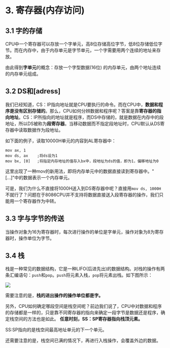 # 3. 寄存器(内存访问)

## 3.1 字的存储

CPU中一个寄存器可以存放一个字单元，高8位存储高位字节，低8位存储低位字节。而在内存中，由于内存单元是字节单元，一个字需要用两个连续的地址来存放。

由此得到**字单元**的概念：存放一个字型数据(16位) 的内存单元，由两个地址连续的内存单元组成。

## 3.2 DS和[adress]

我们已经知道，CS：IP指向地址就是CPU要执行的命令。而在CPU中，**数据和程序是没有区别存储的**。那么，CPU如何分辨数据和程序呢？答案是靠**寄存器的指向地址**。CS：IP所指向的地址就是程序，而DS中存储的，就是数据在内存中的段地址，所以DS被称为**段寄存器**。当移动数据而不指定段地址时，CPU默认从DS寄存器中读取数据作为段地址。

如下面的例子，读取10000H单元的内容到AL寄存器中：

```assembly
mov ax, 1
mov ds, ax    ;将ds设为1
mov bx, [0]   ;将指定内存地址的值存入bx中，段地址为ds的值，即为1，偏移地址为0
```

这里出现了一种mov的新用法，即将内存单元中的数据直接读到寄存器中。"[...]"中的数据表示一个内存单元。

可是，我们为什么不直接将1000H送入到DS寄存器中呢？直接用`mov ds, 1000H`不就行了？问题在于8086CPU并不支持将数据直接送入段寄存器的操作，我们只能用一个寄存器作为中转。

## 3.3 字与字节的传送

当操作对象为16为寄存器时，每次进行操作的单位是字单元，操作对象为8为寄存器时，操作单位为字节。

## 3.4 栈

栈是一种常见的数据结构，它是一种LIFO(后进先出)的数据结构。对栈的操作有两条汇编语句：`push`和`pop`。`push`将元素入栈，`pop`将元素出栈。如下图所示：

![](http://oqag5mdvp.bkt.clouddn.com/201801221906_990.jpg)

需要注意的是，**栈的进出操作的操作单位都是字。**

另外，CPU如何确定哪段空间是栈空间呢？前边我们说了，CPU中对数据和程序的存储都是一样的，只是靠不同寄存器的指向来确定一段字节是数据还是程序，确定栈空间的方法也是如此。 **任意时刻，SS：SP寄存器指向栈顶元素。**

SS:SP指向的是栈空间最高地址单元的下一个单元。

还需要注意的是，栈空间已满的情况下，再进行入栈操作，会覆盖外边的数据。